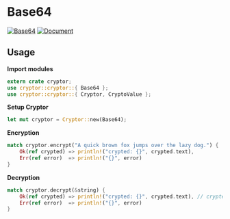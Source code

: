# Base64
[![Base64](https://img.shields.io/badge/Cryptor-Base64-6fb536.svg)](https://github.com/atsushi130/Cryptor/tree/master/src/cryptor/algorithm/base64)
[![Document](https://img.shields.io/badge/Base64-Document-3B5998.svg)](https://docs.rs/cryptor/0.1.4/cryptor/cryptor/struct.Base64.html)

## Usage
**Import modules**
```rust
extern crate cryptor;
use cryptor::cryptor::{ Base64 };
use cryptor::cryptor::{ Cryptor, CryptoValue };
```

**Setup Cryptor**  
```rust
let mut cryptor = Cryptor::new(Base64);
```

**Encryption**  
```rust
match cryptor.encrypt("A quick brown fox jumps over the lazy dog.") {
    Ok(ref crypted) => println!("crypted: {}", crypted.text),
    Err(ref error)  => println!("{}", error)
}
```

**Decryption**  
```rust
match cryptor.decrypt(&string) {
    Ok(ref crypted) => println!("crypted: {}", crypted.text), // crypted: A quick brown fox jumps over the lazy dog.
    Err(ref error)  => println!("{}", error)
}
```

